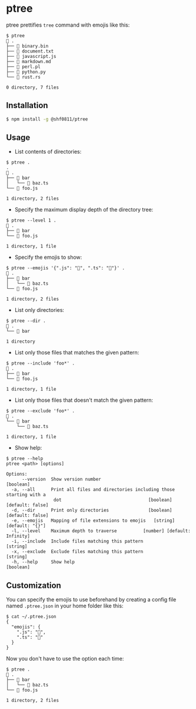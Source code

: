 # ptree

ptree prettifies `tree` command with emojis like this:

```
$ ptree
📁 .
├── 🤖 binary.bin
├── 📄 document.txt
├── 🦏 javascript.js
├── 📝 markdown.md
├── 🐪 perl.pl
├── 🐍 python.py
└── 🦀 rust.rs

0 directory, 7 files
```

## Installation

```sh
$ npm install -g @shf0811/ptree
```

## Usage

* List contents of directories:

```
$ ptree .
.
📁 .
├── 📁 bar
│   └── 📄 baz.ts
└── 📄 foo.js

1 directory, 2 files
```

* Specify the maximum display depth of the directory tree:

```
$ ptree --level 1 .
📁 .
├── 📁 bar
└── 📄 foo.js

1 directory, 1 file
```

* Specify the emojis to show:

```
$ ptree --emojis '{".js": "🦏", ".ts": "🦕"}' .
📁 .
├── 📁 bar
│   └── 🦕 baz.ts
└── 🦏 foo.js

1 directory, 2 files
```

* List only directories:

```
$ ptree --dir .
📁 .
└── 📁 bar

1 directory
```

* List only those files that matches the given pattern:

```
$ ptree --include 'foo*' .
📁 .
├── 📁 bar
└── 📄 foo.js

1 directory, 1 file
```

* List only those files that doesn't match the given pattern:

```
$ ptree --exclude 'foo*' .
📁 .
└── 📁 bar
    └── 📄 baz.ts

1 directory, 1 file
```

* Show help:

```
$ ptree --help
ptree <path> [options]

Options:
      --version  Show version number                                   [boolean]
  -a, --all      Print all files and directories including those starting with a
                  dot                                 [boolean] [default: false]
  -d, --dir      Print only directories               [boolean] [default: false]
  -e, --emojis   Mapping of file extensions to emojis   [string] [default: "{}"]
  -l, --level    Maximum depth to traverse          [number] [default: Infinity]
  -i, --include  Include files matching this pattern                    [string]
  -x, --exclude  Exclude files matching this pattern                    [string]
  -h, --help     Show help                                             [boolean]
```

## Customization

You can specify the emojis to use beforehand by creating a config file named `.ptree.json` in your home folder like this:

```
$ cat ~/.ptree.json 
{
  "emojis": {
    ".js": "🦏",
    ".ts": "🦕"
  }
}
```

Now you don't have to use the option each time:

```
$ ptree .
📁 .
├── 📁 bar
│   └── 🦕 baz.ts
└── 🦏 foo.js

1 directory, 2 files
```
